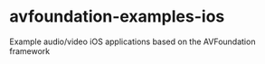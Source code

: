 # avfoundation-examples-ios
Example audio/video iOS applications based on the AVFoundation framework
